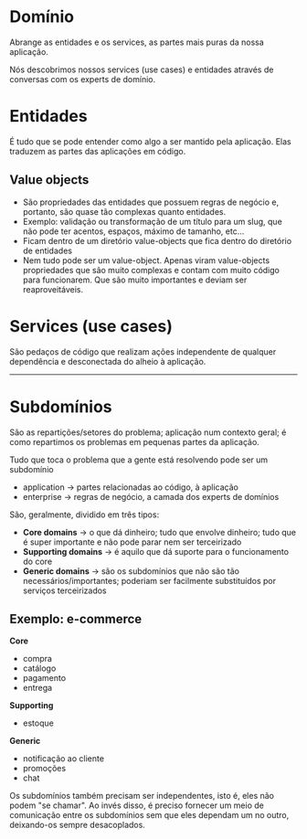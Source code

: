 # Domínio
Abrange as entidades e os services, as partes mais puras da nossa aplicação.

Nós descobrimos nossos services (use cases) e entidades através de conversas com os experts de domínio.

# Entidades
É tudo que se pode entender como algo a ser mantido pela aplicação. Elas traduzem as partes das aplicações em código.

## Value objects
- São propriedades das entidades que possuem regras de negócio e, portanto, são quase tão complexas quanto entidades.
- Exemplo: validação ou transformação de um título para um slug, que não pode ter acentos, espaços, máximo de tamanho, etc...
- Ficam dentro de um diretório value-objects que fica dentro do diretório de entidades
- Nem tudo pode ser um value-object. Apenas viram value-objects propriedades que são muito complexas e contam com muito código para funcionarem. Que são muito importantes e deviam ser reaproveitáveis.

# Services (use cases)
São pedaços de código que realizam ações independente de qualquer dependência e desconectada do alheio à aplicação.

---

# Subdomínios
São as repartições/setores do problema; aplicação num contexto geral; é como repartimos os problemas em pequenas partes da aplicação.

Tudo que toca o problema que a gente está resolvendo pode ser um subdomínio

- application -> partes relacionadas ao código, à aplicação
- enterprise -> regras de negócio, a camada dos experts de domínios

São, geralmente, dividido em três tipos:
- **Core domains** -> o que dá dinheiro; tudo que envolve dinheiro; tudo que é super importante e não pode parar nem ser terceirizado
- **Supporting domains** -> é aquilo que dá suporte para o funcionamento do core
- **Generic domains** -> são os subdomínios que não são tão necessários/importantes; poderiam ser facilmente substituídos por serviços terceirizados

## Exemplo: e-commerce
**Core**
- compra
- catálogo
- pagamento
- entrega

**Supporting**
- estoque

**Generic**
- notificação ao cliente
- promoções
- chat

Os subdomínios também precisam ser independentes, isto é, eles não podem "se chamar". Ao invés disso, é preciso fornecer um meio de comunicação entre os subdomínios sem que eles dependam um no outro, deixando-os sempre desacoplados.